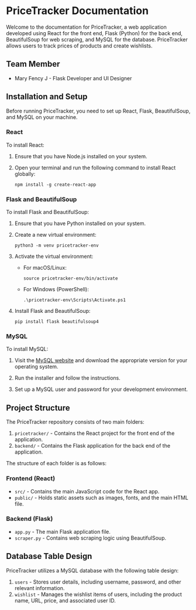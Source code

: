 # PriceTracker Documentation

Welcome to the documentation for PriceTracker, a web application developed using React for the front end, Flask (Python) for the back end, BeautifulSoup for web scraping, and MySQL for the database. PriceTracker allows users to track prices of products and create wishlists.

## Team Member
- Mary Fency J - Flask Developer and UI Designer

## Installation and Setup

Before running PriceTracker, you need to set up React, Flask, BeautifulSoup, and MySQL on your machine.

### React

To install React:

1. Ensure that you have Node.js installed on your system.

2. Open your terminal and run the following command to install React globally:
   ```
   npm install -g create-react-app
   ```

### Flask and BeautifulSoup

To install Flask and BeautifulSoup:

1. Ensure that you have Python installed on your system.

2. Create a new virtual environment:
   ```
   python3 -m venv pricetracker-env
   ```

3. Activate the virtual environment:
   - For macOS/Linux:
     ```
     source pricetracker-env/bin/activate
     ```
   - For Windows (PowerShell):
     ```
     .\pricetracker-env\Scripts\Activate.ps1
     ```

4. Install Flask and BeautifulSoup:
   ```
   pip install flask beautifulsoup4
   ```

### MySQL

To install MySQL:

1. Visit the [MySQL website](https://www.mysql.com/) and download the appropriate version for your operating system.

2. Run the installer and follow the instructions.

3. Set up a MySQL user and password for your development environment.

## Project Structure

The PriceTracker repository consists of two main folders:

1. `pricetracker/` - Contains the React project for the front end of the application.
2. `backend/` - Contains the Flask application for the back end of the application.

The structure of each folder is as follows:

### Frontend (React)

- `src/` - Contains the main JavaScript code for the React app.
- `public/` - Holds static assets such as images, fonts, and the main HTML file.

### Backend (Flask)

- `app.py` - The main Flask application file.
- `scraper.py` - Contains web scraping logic using BeautifulSoup.

## Database Table Design

PriceTracker utilizes a MySQL database with the following table design:

1. `users` - Stores user details, including username, password, and other relevant information.
2. `wishlist` - Manages the wishlist items of users, including the product name, URL, price, and associated user ID.
